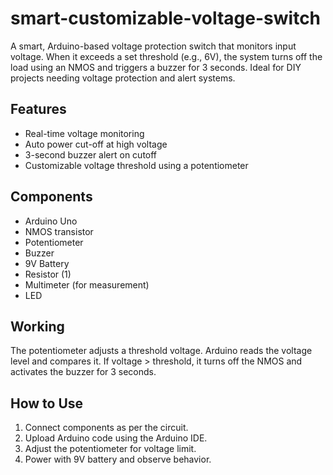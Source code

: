 # smart-customizable-voltage-switch
A smart, Arduino-based voltage protection switch that monitors input voltage. When it exceeds a set threshold (e.g., 6V), the system turns off the load using an NMOS and triggers a buzzer for 3 seconds. Ideal for DIY projects needing voltage protection and alert systems.

## Features
- Real-time voltage monitoring
- Auto power cut-off at high voltage
- 3-second buzzer alert on cutoff
- Customizable voltage threshold using a potentiometer

## Components
- Arduino Uno
- NMOS transistor
- Potentiometer
- Buzzer
- 9V Battery
- Resistor (1)
- Multimeter (for measurement)
- LED

## Working
The potentiometer adjusts a threshold voltage. Arduino reads the voltage level and compares it. If voltage > threshold, it turns off the NMOS and activates the buzzer for 3 seconds.

## How to Use
1. Connect components as per the circuit.
2. Upload Arduino code using the Arduino IDE.
3. Adjust the potentiometer for voltage limit.
4. Power with 9V battery and observe behavior.

